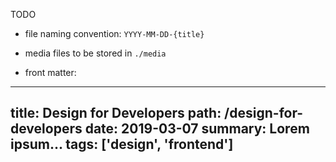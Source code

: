 TODO

- file naming convention: `YYYY-MM-DD-{title}`
- media files to be stored in `./media`

- front matter:
---
title: Design for Developers
path: /design-for-developers
date: 2019-03-07
summary: Lorem ipsum...
tags: ['design', 'frontend']
---
